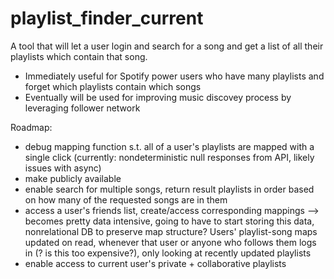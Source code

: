 # playlist_finder_current

A tool that will let a user login and search for a song and get a list of all their playlists which contain that song. 
- Immediately useful for Spotify power users who have many playlists and forget which playlists contain which songs
- Eventually will be used for improving music discovey process by leveraging follower network

Roadmap: 
- debug mapping function s.t. all of a user's playlists are mapped with a single click (currently: nondeterministic null responses from API, likely issues with async)
- make publicly available
- enable search for multiple songs, return result playlists in order based on how many of the requested songs are in them
- access a user's friends list, create/access corresponding mappings --> becomes pretty data intensive, going to have to start storing this data, nonrelational DB to preserve map structure? Users' playlist-song maps updated on read, whenever that user or anyone who follows them logs in (? is this too expensive?), only looking at recently updated playlists
- enable access to current user's private + collaborative playlists
